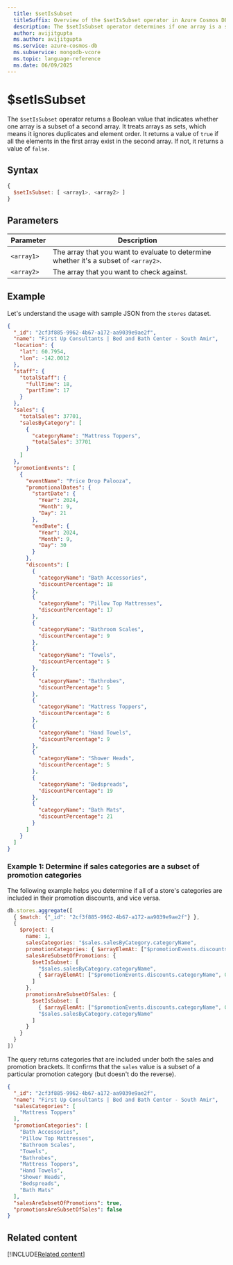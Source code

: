 ```yaml
---
  title: $setIsSubset
  titleSuffix: Overview of the $setIsSubset operator in Azure Cosmos DB for MongoDB (vCore)
  description: The $setIsSubset operator determines if one array is a subset of a second array.
  author: avijitgupta
  ms.author: avijitgupta
  ms.service: azure-cosmos-db
  ms.subservice: mongodb-vcore
  ms.topic: language-reference
  ms.date: 06/09/2025
---
```


# $setIsSubset

The `$setIsSubset` operator returns a Boolean value that indicates whether one array is a subset of a second array. It treats arrays as sets, which means it ignores duplicates and element order. It returns a value of `true` if all the elements in the first array exist in the second array. If not, it returns a value of `false`.

## Syntax

```javascript
{
  $setIsSubset: [ <array1>, <array2> ]
}
```

## Parameters

| Parameter | Description |
| --- | --- |
| `<array1>` | The array that you want to evaluate to determine whether it's a subset of `<array2>`. |
| `<array2>` | The array that you want to check against. |

## Example

Let's understand the usage with sample JSON from the `stores` dataset.

```json
{
  "_id": "2cf3f885-9962-4b67-a172-aa9039e9ae2f",
  "name": "First Up Consultants | Bed and Bath Center - South Amir",
  "location": {
    "lat": 60.7954,
    "lon": -142.0012
  },
  "staff": {
    "totalStaff": {
      "fullTime": 18,
      "partTime": 17
    }
  },
  "sales": {
    "totalSales": 37701,
    "salesByCategory": [
      {
        "categoryName": "Mattress Toppers",
        "totalSales": 37701
      }
    ]
  },
  "promotionEvents": [
    {
      "eventName": "Price Drop Palooza",
      "promotionalDates": {
        "startDate": {
          "Year": 2024,
          "Month": 9,
          "Day": 21
        },
        "endDate": {
          "Year": 2024,
          "Month": 9,
          "Day": 30
        }
      },
      "discounts": [
        {
          "categoryName": "Bath Accessories",
          "discountPercentage": 18
        },
        {
          "categoryName": "Pillow Top Mattresses",
          "discountPercentage": 17
        },
        {
          "categoryName": "Bathroom Scales",
          "discountPercentage": 9
        },
        {
          "categoryName": "Towels",
          "discountPercentage": 5
        },
        {
          "categoryName": "Bathrobes",
          "discountPercentage": 5
        },
        {
          "categoryName": "Mattress Toppers",
          "discountPercentage": 6
        },
        {
          "categoryName": "Hand Towels",
          "discountPercentage": 9
        },
        {
          "categoryName": "Shower Heads",
          "discountPercentage": 5
        },
        {
          "categoryName": "Bedspreads",
          "discountPercentage": 19
        },
        {
          "categoryName": "Bath Mats",
          "discountPercentage": 21
        }
      ]
    }
  ]
}
```

### Example 1: Determine if sales categories are a subset of promotion categories

The following example helps you determine if all of a store's categories are included in their promotion discounts, and vice versa.

```javascript
db.stores.aggregate([
  { $match: {"_id": "2cf3f885-9962-4b67-a172-aa9039e9ae2f"} },
  {
    $project: {
      name: 1,
      salesCategories: "$sales.salesByCategory.categoryName",
      promotionCategories: { $arrayElemAt: ["$promotionEvents.discounts.categoryName", 0] },
      salesAreSubsetOfPromotions: {
        $setIsSubset: [
          "$sales.salesByCategory.categoryName",
          { $arrayElemAt: ["$promotionEvents.discounts.categoryName", 0] }
        ]
      },
      promotionsAreSubsetOfSales: {
        $setIsSubset: [
          { $arrayElemAt: ["$promotionEvents.discounts.categoryName", 0] },
          "$sales.salesByCategory.categoryName"
        ]
      }
    }
  }
])
```

The query returns categories that are included under both the sales and promotion brackets. It confirms that the `sales` value is a subset of a particular promotion category (but doesn't do the reverse).

```json
{
  "_id": "2cf3f885-9962-4b67-a172-aa9039e9ae2f",
  "name": "First Up Consultants | Bed and Bath Center - South Amir",
  "salesCategories": [
    "Mattress Toppers"
  ],
  "promotionCategories": [
    "Bath Accessories",
    "Pillow Top Mattresses",
    "Bathroom Scales",
    "Towels",
    "Bathrobes",
    "Mattress Toppers",
    "Hand Towels",
    "Shower Heads",
    "Bedspreads",
    "Bath Mats"
  ],
  "salesAreSubsetOfPromotions": true,
  "promotionsAreSubsetOfSales": false
}
```

## Related content

[!INCLUDE[Related content](../includes/related-content.md)]
